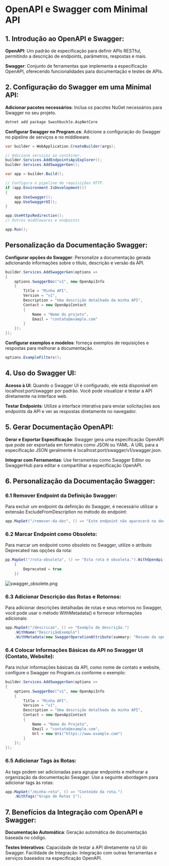 # OpenAPI e Swagger com Minimal API

## 1. Introdução ao OpenAPI e Swagger:

**OpenAPI**: Um padrão de especificação para definir APIs RESTful, permitindo a descrição de endpoints, parâmetros, respostas e mais.

**Swagger**: Conjunto de ferramentas que implementa a especificação OpenAPI, oferecendo funcionalidades para documentação e testes de APIs.

## 2. Configuração do Swagger em uma Minimal API:

**Adicionar pacotes necessários**: Inclua os pacotes NuGet necessários para Swagger no seu projeto.

```bash
dotnet add package Swashbuckle.AspNetCore
```

**Configurar Swagger no Program.cs**: Adicione a configuração do Swagger no pipeline de serviços e no middleware.

```C#
var builder = WebApplication.CreateBuilder(args);

// Adiciona serviços ao contêiner.
builder.Services.AddEndpointsApiExplorer();
builder.Services.AddSwaggerGen();

var app = builder.Build();

// Configura o pipeline de requisições HTTP.
if (app.Environment.IsDevelopment())
{
    app.UseSwagger();
    app.UseSwaggerUI();
}

app.UseHttpsRedirection();
// Outros middlewares e endpoints

app.Run();

```

## Personalização da Documentação Swagger:

**Configurar opções do Swagger**: Personalize a documentação gerada adicionando informações sobre o título, descrição e versão da API.

```C#
builder.Services.AddSwaggerGen(options =>
{
    options.SwaggerDoc("v1", new OpenApiInfo
    {
        Title = "Minha API",
        Version = "v1",
        Description = "Uma descrição detalhada da minha API",
        Contact = new OpenApiContact
        {
            Name = "Nome do projeto",
            Email = "contato@example.com"
        }
    });
});

```
**Configurar exemplos e modelos**: forneça exemplos de requisições e respostas para melhorar a documentação.

```C#
options.ExampleFilters();
```

## 4. Uso do Swagger UI:

**Acesso à UI**: Quando o Swagger UI é configurado, ele está disponível em localhost:port/swagger por padrão. Você pode visualizar e testar a API diretamente na interface web.

**Testar Endpoints**: Utilize a interface interativa para enviar solicitações aos endpoints da API e ver as respostas diretamente no navegador.

## 5. Gerar Documentação OpenAPI:

**Gerar e Exportar Especificação**: Swagger gera uma especificação OpenAPI que pode ser exportada em formatos como JSON ou YAML.
A URL para a especificação JSON geralmente é localhost:port/swagger/v1/swagger.json.

**Integrar com Ferramentas**: Use ferramentas como Swagger Editor ou SwaggerHub para editar e compartilhar a especificação OpenAPI.

## 6. Personalização da Documentação Swagger:

### 6.1 Remover Endpoint da Definição Swagger:

Para excluir um endpoint da definição do Swagger, é necessário utilizar a extensão ExcludeFromDescription no método do endpoint:

```C#
app.MapGet("/remover-da-doc", () => "Este endpoint não aparecerá na documentação.").ExcludeFromDescription();
```

### 6.2 Marcar Endpoint como Obsoleto:

Para marcar um endpoint como obsoleto no Swagger, utilize o atributo Deprecated nas opções da rota:

```C#
pp.MapGet("/rota-obsoleta", () => "Esta rota é obsoleta.").WithOpenApi(operation => new(operation)
    {
        Deprecated = true
    })
```

![swagger_obsolete.png](swagger_obsolete.png)

### 6.3 Adicionar Descrição das Rotas e Retornos:

Para adicionar descrições detalhadas de rotas e seus retornos no Swagger, você pode usar o método WithMetadata() e fornecer informações adicionais:

```C#
app.MapGet("/descricao", () => "Exemplo de descrição.")
    .WithName("DescriçãoExemplo")
    .WithMetadata(new SwaggerOperationAttribute(summary: "Resumo da operação", description: "Descrição detalhada da rota e seu retorno."));
```

### 6.4 Colocar Informações Básicas da API no Swagger UI (Contato, Website):

Para incluir informações básicas da API, como nome de contato e website, configure o Swagger no Program.cs conforme o exemplo:

```C#
builder.Services.AddSwaggerGen(options =>
{
    options.SwaggerDoc("v1", new OpenApiInfo
    {
        Title = "Minha API",
        Version = "v1",
        Description = "Uma descrição detalhada da minha API",
        Contact = new OpenApiContact
        {
            Name = "Nome do Projeto",
            Email = "contato@example.com",
            Url = new Uri("https://www.example.com")
        }
    });
});
```

### 6.5 Adicionar Tags às Rotas:

As tags podem ser adicionadas para agrupar endpoints e melhorar a organização da documentação Swagger. Use a seguinte abordagem para adicionar tags às rotas:

```C#
app.MapGet("/minha-rota", () => "Conteúdo da rota.")
    .WithTags("Grupo de Rotas 1");
```

## 7. Benefícios da Integração com OpenAPI e Swagger:

**Documentação Automática**: Geração automática de documentação baseada no código.

**Testes Interativos**: Capacidade de testar a API diretamente na UI do Swagger.
Facilidade de Integração: Integração com outras ferramentas e serviços baseados na especificação OpenAPI.

<seealso>
    <category ref="wrs">
        <a href="https://learn.microsoft.com/en-us/aspnet/core/fundamentals/openapi/aspnetcore-openapi"></a>
    </category>
</seealso>
